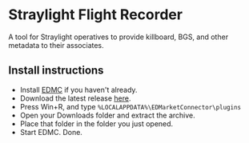 # Straylight Flight Recorder

A tool for Straylight operatives to provide killboard, BGS, and other metadata to their associates.

## Install instructions
- Install [EDMC](https://github.com/Marginal/EDMarketConnector/releases) if you haven't already.
- Download the latest release [here](https://github.com/dougestey/sfr/releases).
- Press Win+R, and type `%LOCALAPPDATA%\EDMarketConnector\plugins`
- Open your Downloads folder and extract the archive.
- Place that folder in the folder you just opened.
- Start EDMC. Done.
